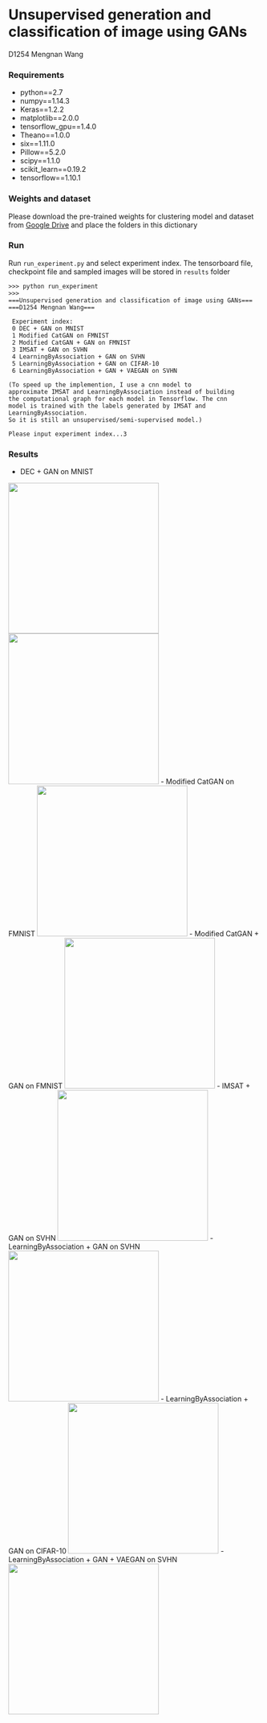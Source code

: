 # Unsupervised generation and classification of image using GANs
D1254 Mengnan Wang
### Requirements
- python==2.7
- numpy==1.14.3
- Keras==1.2.2
- matplotlib==2.0.0
- tensorflow_gpu==1.4.0
- Theano==1.0.0
- six==1.11.0
- Pillow==5.2.0
- scipy==1.1.0
- scikit_learn==0.19.2
- tensorflow==1.10.1
### Weights and dataset
Please download the pre-trained weights for clustering model and dataset from
[Google Drive](https://drive.google.com/drive/folders/18YN_xTWmGUOT0XZDltu6mjVz66Xt_GFw?usp=sharing) and place the folders in this dictionary

### Run
Run `run_experiment.py` and select experiment index. The tensorboard file, checkpoint file and sampled images will be stored in `results` folder
```
>>> python run_experiment
>>>
===Unsupervised generation and classification of image using GANs===
===D1254 Mengnan Wang===

 Experiment index:
 0 DEC + GAN on MNIST
 1 Modified CatGAN on FMNIST
 2 Modified CatGAN + GAN on FMNIST
 3 IMSAT + GAN on SVHN
 4 LearningByAssociation + GAN on SVHN
 5 LearningByAssociation + GAN on CIFAR-10
 6 LearningByAssociation + GAN + VAEGAN on SVHN

(To speed up the implemention, I use a cnn model to
approximate IMSAT and LearningByAssociation instead of building
the computational graph for each model in Tensorflow. The cnn
model is trained with the labels generated by IMSAT and LearningByAssociation.
So it is still an unsupervised/semi-supervised model.)

Please input experiment index...3

```
### Results
- DEC + GAN on MNIST

<img src="https://github.com/wangmn93/Unsupervised-generation-and-classification-of-image-using-GANs/blob/master/experiments_results/mnist-092.jpeg" width="300">

<img src="https://github.com/wangmn93/Unsupervised-generation-and-classification-of-image-using-GANs/blob/master/experiments_results/mnist-069.jpeg" width="300">
 - Modified CatGAN on FMNIST
 <img src="https://github.com/wangmn93/Unsupervised-generation-and-classification-of-image-using-GANs/blob/master/experiments_results/acc_boost.png" width="300">
- Modified CatGAN + GAN on FMNIST
<img src="https://github.com/wangmn93/Unsupervised-generation-and-classification-of-image-using-GANs/blob/master/experiments_results/fmnist-073.jpg" width="300">
- IMSAT + GAN on SVHN
<img src="https://github.com/wangmn93/Unsupervised-generation-and-classification-of-image-using-GANs/blob/master/experiments_results/svhn-050.jpg" width="300">
 - LearningByAssociation + GAN on SVHN
 <img src="https://github.com/wangmn93/Unsupervised-generation-and-classification-of-image-using-GANs/blob/master/experiments_results/svhn-090.jpg" width="300">
 - LearningByAssociation + GAN on CIFAR-10
 <img src="https://github.com/wangmn93/Unsupervised-generation-and-classification-of-image-using-GANs/blob/master/experiments_results/cifar-gen.jpg" width="300">
- LearningByAssociation + GAN + VAEGAN on SVHN
<img src="https://github.com/wangmn93/Unsupervised-generation-and-classification-of-image-using-GANs/blob/master/experiments_results/vaegan-gen-3.jpg" width="300">
